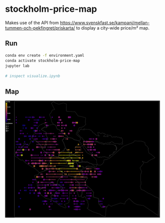 stockholm-price-map
======

Makes use of the API from https://www.svenskfast.se/kampanj/mellan-tummen-och-pekfingret/priskarta/ to display a city-wide price/m² map.

Run
------

```bash
conda env create -f environment.yaml
conda activate stockholm-price-map
jupyter lab

# inspect visualize.ipynb
```

Map
------

![Price Map](./price_map.png)
